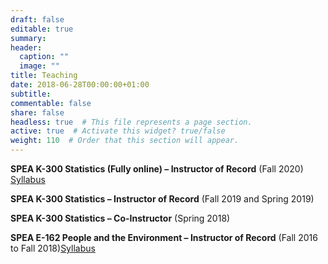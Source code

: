 ```yaml
---
draft: false
editable: true
summary: 
header:
  caption: ""
  image: ""
title: Teaching
date: 2018-06-28T00:00:00+01:00
subtitle: 
commentable: false
share: false
headless: true  # This file represents a page section.
active: true  # Activate this widget? true/false
weight: 110  # Order that this section will appear.
---
```


**SPEA K-300 Statistics (Fully online) – Instructor of Record** (Fall 2020) [Syllabus](static/media/Michelle_LEE_K300.pdf)

**SPEA K-300 Statistics – Instructor of Record** (Fall 2019 and Spring 2019)

**SPEA K-300 Statistics – Co-Instructor** (Spring 2018)

**SPEA E-162 People and the Environment – Instructor of Record** (Fall 2016 to Fall 2018)[Syllabus](static/media/Michelle_LEE_E162.pdf)